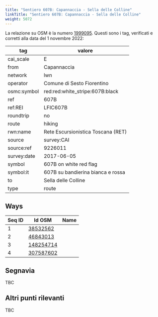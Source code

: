 ```yaml
---
title: "Sentiero 607B: Capannaccia - Sella delle Colline"
linkTitle: "Sentiero 607B: Capannaccia - Sella delle Colline"
weight: 5072
---
```


La relazione su OSM è la numero [1999095]. Questi sono i tag, verificati e corretti alla data del 1 novembre 2022:

| tag         | valore                                                 |
|-------------|--------------------------------------------------------|
| cai_scale   | E                                                      |
| from        | Capannaccia                                            |
| network     | lwn                                                    |
| operator    | Comune di Sesto Fiorentino                             |
| osmc:symbol | red:red:white_stripe:607B:black                        |
| ref         | 607B                                                   |
| ref:REI     | LFIC607B                                               |
| roundtrip   | no                                                     |
| route       | hiking                                                 |
| rwn:name    | Rete Escursionistica Toscana (RET)                     |
| source      | survey:CAI                                             |
| source:ref  | 9226011                                                |
| survey:date | 2017-06-05                                             |
| symbol      | 607B on white red flag                                 |
| symbol:it   | 607B su bandierina bianca e rossa                      |
| to          | Sella delle Colline                                    |
| type        | route                                                  |

## Ways

| Seq ID | Id OSM       | Name                         |
|--------|--------------|------------------------------|
|  1     | [38532562]   |                              |
|  2     | [46843013]   |                              |
|  3     | [148254714]  |                              |
|  4     | [307587602]  |                              |

## Segnavia

TBC

## Altri punti rilevanti

TBC

[1999095]:https://www.openstreetmap.org/relation/1999095

[38532562]:https://www.openstreetmap.org/way/38532562
[46843013]:https://www.openstreetmap.org/way/46843013
[148254714]:https://www.openstreetmap.org/way/148254714
[307587602]:https://www.openstreetmap.org/way/307587602

